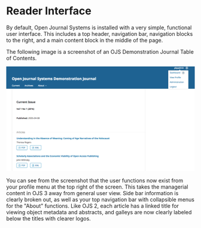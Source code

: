 # Reader Interface

By default, Open Journal Systems is installed with a very simple, functional user interface. This includes a top header, navigation bar, navigation blocks to the right, and a main content block in the middle of the page.

The following image is a screenshot of an OJS Demonstration Journal Table of Contents.

![](learning-ojs-3-ojs3-interface.png)

You can see from the screenshot that the user functions now exist from your profile menu at the top right of the screen. This takes the managerial content in OJS 3 away from general user view. Side bar information is clearly broken out, as well as your top navigation bar with collapsible menus for the "About" functions. Like OJS 2, each article has a linked title for viewing object metadata and abstracts, and galleys are now clearly labeled below the titles with clearer logos.  